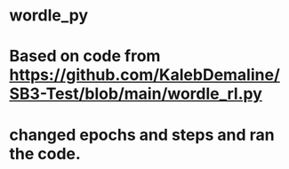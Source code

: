# wordle_py
# Based on code from https://github.com/KalebDemaline/SB3-Test/blob/main/wordle_rl.py
# changed epochs and steps and ran the code.

